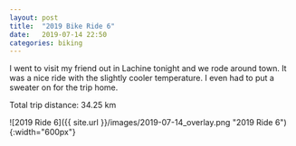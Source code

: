 ```yaml
---
layout: post
title:  "2019 Bike Ride 6"
date:   2019-07-14 22:50
categories: biking
---
```


I went to visit my friend out in Lachine tonight and we rode around town. It was a nice ride with the slightly cooler temperature. I even had to put a sweater on for the trip home.

Total trip distance: 34.25 km

![2019 Ride 6]({{ site.url }}/images/2019-07-14_overlay.png "2019 Ride 6"){:width="600px"}